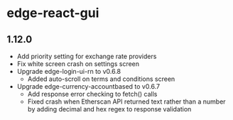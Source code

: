 # edge-react-gui

## 1.12.0

- Add priority setting for exchange rate providers
- Fix white screen crash on settings screen
- Upgrade edge-login-ui-rn to v0.6.8
  - Added auto-scroll on terms and conditions screen
- Upgrade edge-currency-accountbased to v0.6.7
  - Add response error checking to fetch() calls
  - Fixed crash when Etherscan API returned text rather than a number by adding decimal and hex regex to response validation
